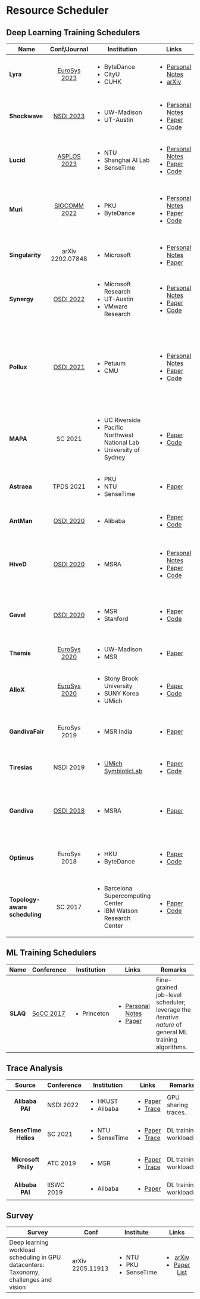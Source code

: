 # Resource Scheduler

## Deep Learning Training Schedulers

| Name                          |                          Conf/Journal                          | Institution                                                                                        | Links                                                                                                                                                                                                                                                                                                                                             | Remarks                                                                                                                                       |
| ----------------------------- | :------------------------------------------------------------: | -------------------------------------------------------------------------------------------------- | ------------------------------------------------------------------------------------------------------------------------------------------------------------------------------------------------------------------------------------------------------------------------------------------------------------------------------------------------- | --------------------------------------------------------------------------------------------------------------------------------------------- |
| **Lyra**                      | [EuroSys 2023](../../reading-notes/conference/eurosys-2023.md) | <ul><li>ByteDance</li><li>CityU</li><li>CUHK</li></ul>                                             | <ul><li><a href="../../reading-notes/miscellaneous/arxiv/2022/aryl-an-elastic-cluster-scheduler-for-deep-learning.md">Personal Notes</a></li><li><a href="https://arxiv.org/abs/2202.07896">arXiv</a></li></ul>                                                                                                                                   | Loan idle inference GPU servers for elastic training jobs.                                                                                    |
| **Shockwave**                 |     [NSDI 2023](../../reading-notes/conference/nsdi-2023/)     | <ul><li>UW-Madison</li><li>UT-Austin</li></ul>                                                     | <ul><li><a href="../../reading-notes/conference/nsdi-2023/shockwave-fair-and-efficient-cluster-scheduling-for-dynamic-adaptation-in-machine-learning.md">Personal Notes</a></li><li><a href="https://www.usenix.org/conference/nsdi23/presentation/zheng">Paper</a></li><li><a href="https://github.com/uw-mad-dash/shockwave">Code</a></li></ul> | Elastic resource requirements; extend market theory.                                                                                          |
| **Lucid**                     |   [ASPLOS 2023](../../reading-notes/conference/asplos-2023/)   | <ul><li>NTU</li><li>Shanghai AI Lab</li><li>SenseTime</li></ul>                                    | <ul><li><a href="../../reading-notes/conference/asplos-2023/lucid-a-non-intrusive-scalable-and-interpretable-scheduler-for-deep-learning-training-jobs.md">Personal Notes</a></li><li><a href="https://dl.acm.org/doi/10.1145/3575693.3575705">Paper</a></li><li><a href="https://github.com/S-Lab-System-Group/Lucid">Code</a></li></ul>         | Interpretability.                                                                                                                             |
| **Muri**                      |  [SIGCOMM 2022](../../reading-notes/conference/sigcomm-2022/)  | <ul><li>PKU</li><li>ByteDance</li></ul>                                                            | <ul><li><a href="../../reading-notes/conference/sigcomm-2022/multi-resource-interleaving-for-deep-learning-training.md">Personal Notes</a></li><li><a href="https://dl.acm.org/doi/10.1145/3544216.3544224">Paper</a></li><li><a href="https://github.com/Rivendile/Muri">Code</a></li></ul>                                                      | Pack jobs along multiple resource types in the time dimension; integrate with PyTorch.                                                        |
| **Singularity**               |                        arXiv 2202.07848                        | <ul><li>Microsoft</li></ul>                                                                        | <ul><li><a href="../../reading-notes/miscellaneous/arxiv/singularity-planet-scale-preemptive-and-elastic-scheduling-of-ai-workloads.md">Personal Notes</a></li><li><a href="https://arxiv.org/abs/2202.07848">Paper</a></li></ul>                                                                                                                 | Live GPU job migration.                                                                                                                       |
| **Synergy**                   |     [OSDI 2022](../../reading-notes/conference/osdi-2022/)     | <ul><li>Microsoft Research</li><li>UT-Austin</li><li>VMware Research</li></ul>                     | <ul><li><a href="../../reading-notes/conference/osdi-2022/looking-beyond-gpus-for-dnn-scheduling-on-multi-tenant-clusters.md">Personal Notes</a></li><li><a href="https://www.usenix.org/conference/osdi22/presentation/mohan">Paper</a></li><li><a href="https://github.com/msr-fiddle/synergy">Code</a></li></ul>                               | Consider the allocation of CPU and memory resources.                                                                                          |
| **Pollux**                    |            [OSDI 2021](../../Conference/OSDI-2021/)            | <ul><li>Petuum</li><li>CMU</li></ul>                                                               | <ul><li><a href="../../Conference/OSDI-2021/pollux.md">Personal Notes</a></li><li><a href="https://www.usenix.org/conference/osdi21/presentation/qiao">Paper</a></li><li><a href="https://github.com/petuum/adaptdl">Code</a></li></ul>                                                                                                           | Co-adaptively _allocates resources_ (number of GPUs) and _tunes the hyperparameters_ (batch size and learning rate) for all DL training jobs. |
| **MAPA**                      |                             SC 2021                            | <ul><li>UC Riverside</li><li>Pacific Northwest National Lab</li><li>University of Sydney</li></ul> | <ul><li><a href="https://dl.acm.org/doi/10.1145/3458817.3480853">Paper</a></li><li><a href="https://github.com/socal-ucr/MAPA">Code</a></li></ul>                                                                                                                                                                                                 | Consider multi-GPU accelerator topologies such as _single/double NVLink_.                                                                     |
| **Astraea**                   |                            TPDS 2021                           | <ul><li>PKU</li><li>NTU</li><li>SenseTime</li></ul>                                                | <ul><li><a href="https://ieeexplore.ieee.org/abstract/document/9655467">Paper</a></li></ul>                                                                                                                                                                                                                                                       | Long-term GPU-time fairness.                                                                                                                  |
| **AntMan**                    |            [OSDI 2020](../../Conference/OSDI-2020/)            | <ul><li>Alibaba</li></ul>                                                                          | <ul><li><a href="https://www.usenix.org/conference/osdi20/presentation/xiao">Paper</a></li><li><a href="https://github.com/alibaba/GPU-scheduler-for-deep-learning">Code</a></li></ul>                                                                                                                                                            | Co-locate resource-guarantee and best-effort jobs.                                                                                            |
| **HiveD**                     |            [OSDI 2020](../../Conference/OSDI-2020/)            | <ul><li>MSRA</li></ul>                                                                             | <ul><li><a href="../../Conference/OSDI-2020/hived.md">Personal Notes</a></li><li><a href="https://www.usenix.org/conference/osdi20/presentation/zhao-hanyu">Paper</a></li><li><a href="https://github.com/microsoft/hivedscheduler">Code</a></li></ul>                                                                                            | Virtual private clusters; resource isolation and management for multi-tenant clusters.                                                        |
| **Gavel**                     |            [OSDI 2020](../../Conference/OSDI-2020/)            | <ul><li>MSR</li><li>Stanford</li></ul>                                                             | <ul><li><a href="https://www.usenix.org/conference/osdi20/presentation/narayanan-deepak">Paper</a></li><li><a href="https://github.com/stanford-futuredata/gavel">Code</a></li></ul>                                                                                                                                                              | Consider _performance heterogeneity_ across multiple accelerator types.                                                                       |
| **Themis**                    | [EuroSys 2020](../../reading-notes/conference/eurosys-2020.md) | <ul><li>UW-Madison</li><li>MSR</li></ul>                                                           | <ul><li><a href="https://www.usenix.org/conference/nsdi20/presentation/mahajan">Paper</a></li></ul>                                                                                                                                                                                                                                               | Long-term fairness.                                                                                                                           |
| **AlloX**                     | [EuroSys 2020](../../reading-notes/conference/eurosys-2020.md) | <ul><li>Stony Brook University</li><li>SUNY Korea</li><li>UMich</li></ul>                          | <ul><li><a href="https://doi.org/10.1145/3342195.3387547">Paper</a></li><li><a href="https://github.com/lenhattan86/allox">Code</a></li></ul>                                                                                                                                                                                                     | _CPU-GPU hybrid_ clusters; min-cost bipartite matching.                                                                                       |
| **GandivaFair**               |                          EuroSys 2019                          | <ul><li>MSR India</li></ul>                                                                        | <ul><li><a href="https://dl.acm.org/doi/10.1145/3342195.3387555">Paper</a></li></ul>                                                                                                                                                                                                                                                              | Achieve efficiency and fairness despite cluster heterogeneity.                                                                                |
| **Tiresias**                  |                            NSDI 2019                           | <ul><li><a href="https://symbioticlab.org/">UMich SymbioticLab</a></li></ul>                       | <ul><li><a href="https://www.usenix.org/conference/nsdi19/presentation/gu">Paper</a></li><li><a href="https://github.com/SymbioticLab/Tiresias">Code</a></li></ul>                                                                                                                                                                                | Relax consolidated placement constraint.                                                                                                      |
| **Gandiva**                   |     [OSDI 2018](../../reading-notes/conference/osdi-2018/)     | <ul><li>MSRA</li></ul>                                                                             | <ul><li><a href="https://www.usenix.org/conference/osdi18/presentation/xiao">Paper</a></li></ul>                                                                                                                                                                                                                                                  | Hyper-parameter tuning jobs; job packing; migration; grow-shrink; time-slicing.                                                               |
| **Optimus**                   |                          EuroSys 2018                          | <ul><li>HKU</li><li>ByteDance</li></ul>                                                            | <ul><li><a href="https://dl.acm.org/doi/10.1145/3190508.3190517">Paper</a></li><li><a href="https://github.com/pengyanghua/optimus">Code</a></li></ul>                                                                                                                                                                                            | Minimize JCT based on _online resource-performance models_.                                                                                   |
| **Topology-aware scheduling** |                             SC 2017                            | <ul><li>Barcelona Supercomputing Center</li><li>IBM Watson Research Center</li></ul>               | <ul><li><a href="https://dl.acm.org/doi/10.1145/3126908.3126933">Paper</a></li><li><a href="https://github.com/HiEST/gpu-topo-aware">Code</a></li></ul>                                                                                                                                                                                           | Consider multiple link technologies such as _PCI-e_ and _NVLink_.                                                                             |

## ML Training Schedulers

|   Name   | Conference                                             | Institution                 | Links                                                                                                                                                                                                                                 | Remarks                                                                                              |
| :------: | ------------------------------------------------------ | --------------------------- | ------------------------------------------------------------------------------------------------------------------------------------------------------------------------------------------------------------------------------------- | ---------------------------------------------------------------------------------------------------- |
| **SLAQ** | [SoCC 2017](../../reading-notes/conference/socc-2017/) | <ul><li>Princeton</li></ul> | <ul><li><a href="../../reading-notes/conference/socc-2017/slaq-quality-driven-scheduling-for-distributed-machine-learning.md">Personal Notes</a></li><li><a href="https://dl.acm.org/doi/10.1145/3127479.3127490">Paper</a></li></ul> | Fine-grained job-level scheduler; leverage the _iterative nature_ of general ML training algorithms. |

## Trace Analysis

|        Source        | Conference | Institution                             | Links                                                                                                                                                                                                   | Remarks                |
| :------------------: | ---------- | --------------------------------------- | ------------------------------------------------------------------------------------------------------------------------------------------------------------------------------------------------------- | ---------------------- |
|    **Alibaba PAI**   | NSDI 2022  | <ul><li>HKUST</li><li>Alibaba</li></ul> | <ul><li><a href="https://www.usenix.org/conference/nsdi22/presentation/weng">Paper</a></li><li><a href="https://github.com/alibaba/clusterdata/tree/master/cluster-trace-gpu-v2020">Trace</a></li></ul> | GPU sharing traces.    |
| **SenseTime Helios** | SC 2021    | <ul><li>NTU</li><li>SenseTime</li></ul> | <ul><li><a href="https://dl.acm.org/doi/10.1145/3458817.3476223">Paper</a></li><li><a href="https://github.com/S-Lab-System-Group/HeliosData">Trace</a></li></ul>                                       | DL training workloads. |
| **Microsoft Philly** | ATC 2019   | <ul><li>MSR</li></ul>                   | <ul><li><a href="https://www.usenix.org/conference/atc19/presentation/jeon">Paper</a></li><li><a href="https://github.com/msr-fiddle/philly-traces">Trace</a></li></ul>                                 | DL training workloads. |
|    **Alibaba PAI**   | IISWC 2019 | <ul><li>Alibaba</li></ul>               | <ul><li><a href="https://ieeexplore.ieee.org/document/9042047">Paper</a></li></ul>                                                                                                                      | DL training workloads. |

## Survey

| Survey                                                                                | Conf             | Institute                                           |                                                                                    Links                                                                                   |
| ------------------------------------------------------------------------------------- | ---------------- | --------------------------------------------------- | :------------------------------------------------------------------------------------------------------------------------------------------------------------------------: |
| Deep learning workload scheduling in GPU datacenters: Taxonomy, challenges and vision | arXiv 2205.11913 | <ul><li>NTU</li><li>PKU</li><li>SenseTime</li></ul> | <ul><li><a href="https://arxiv.org/abs/2205.11913">arXiv</a></li><li><a href="https://github.com/S-Lab-System-Group/Awesome-DL-Scheduling-Papers">Paper List</a></li></ul> |
